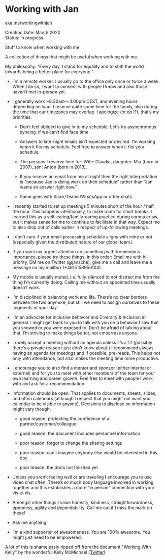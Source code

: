 # Working with Jan

[aka.ms/workingwithjan](http://aka.ms/workingwithjan)

Creation Date: March 2020  
Status: in progress  

Stuff to know when working with me

A collection of things that might be useful when working with me.  

My philosophy: “Every day, I stand for equality and to shift the world towards being a better place for everyone.”  

 - I’m a remote worker. I usually go to the office only once or twice a week. When I do so, I want to connect with people I know and also those I haven’t met in-person yet. 

 - I generally work ~8:30am–~4.00pm CEST, and evening hours depending on load. I reserve quite some time for the family, also during the time that our timezones may overlap. I apologize (or do I?), that’s my priorities. 

   - Don’t feel obliged to give in to my schedule. Let’s try asynchronous syncing, if we can’t find face time. 

   - Answers to late-night emails isn’t expected or desired. I’m working when it fits my schedule. Feel free to answer when it fits your schedule. 

   - The persons I reserve time for: Wife: Claudia, daughter: Mia (born in 2007), son: Anton (born in 2013).  

   - If you receive an email from me at night then the right interpretation is “because Jan is doing work on their schedule” rather than “Jan wants an answer right now.” 

   - Same goes with Slack/Teams/WhatsApp or other chats. 

 - I recently started to set up meetings 5 minutes short of the hour / half the hour. This happens intentionally, to make room for short breaks. I learned this as a self-caring/family-caring practice during corona crisis, but it makes sense for me to continue to facilitate in that way. Expect me to also drop out of calls earlier in respect of up-following meetings.   

 - I don’t care if your email processing schedule aligns with mine or not (especially given the distributed nature of our global team.) 

 - If you want my urgent attention on something with tremendous importance, please try these things, in this order: Email me with hi-priority, DM me on Twitter (@jansche), give me a call and leave me a message on my mailbox (+4915158956104). 

 - My mobile is usually muted, i.e. fully silenced to not distract me from the thing I’m currently doing. Calling me without an appointed time usually doesn’t work. 

 - I’m disciplined in balancing work and life. There’s no clear borders between the two anymore, but still we need to assign ourselves to these segments of your day. 

 - I’m an advocate for inclusive behavior and Diversity & Inclusion in general. I might get back to you to talk with you on a behavior I saw that you showed or you were exposed to. Don’t be afraid of talking about that, I’m striving to make things better, not embarrass anyone. 

 - I rarely accept a meeting without an agenda unless it’s a 1:1 (possibly there’s a private reason I just don’t know about.) I recommend always having an agenda for meetings and if possible, pre-reads. This helps not only with attendance, but also makes the meeting time more productive.  

 - I encourage you to also find a mentor and sponsor (either internal or external) and for you to meet with other members of the team for your own learning and career growth. Feel free to meet with people I work with and ask for a recommendation.  

 - Information should be open. That applies to documents, sheets, slides, and often calendars (although I respect that you might not want your calendar to be visible to anyone). Decisions to disclose on information might vary though:  

   - good reason: protecting the confidence of a partner/customer/colleague 

   - good reason: the document includes personnel information 

   - poor reason: forgot to change the sharing settings 

   - poor reason: can’t imagine anybody else would be interested in this doc 

   - poor reason: the doc’s not finished yet 

 - Unless you aren’t feeling well or are traveling I encourage you to use video chat often. There’s so much body language involved in working together and this establishes a more “in person” connection with your vis-a-vis.  

 - Amongst other things I value honesty, kindness, straightforwardness, openness, agility and dependability. Call me out if I miss the mark on these!  

 - Ask me anything!  

 - I’m a kind supporter of awesomeness. You are 100% awesome. You might just need to be empowered. 

A lot of this is shamelessly ripped off from the document "Working With Kelly" by the wonderful Kelly McMichael ([Twitter](http://twitter.com/kellyshalk))
